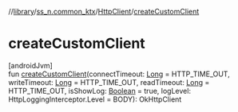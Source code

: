 //[library](../../../index.md)/[ss_n.common_ktx](../index.md)/[HttpClient](index.md)/[createCustomClient](create-custom-client.md)

# createCustomClient

[androidJvm]\
fun [createCustomClient](create-custom-client.md)(connectTimeout: [Long](https://kotlinlang.org/api/latest/jvm/stdlib/kotlin/-long/index.html) = HTTP_TIME_OUT, writeTimeout: [Long](https://kotlinlang.org/api/latest/jvm/stdlib/kotlin/-long/index.html) = HTTP_TIME_OUT, readTimeout: [Long](https://kotlinlang.org/api/latest/jvm/stdlib/kotlin/-long/index.html) = HTTP_TIME_OUT, isShowLog: [Boolean](https://kotlinlang.org/api/latest/jvm/stdlib/kotlin/-boolean/index.html) = true, logLevel: HttpLoggingInterceptor.Level = BODY): OkHttpClient
